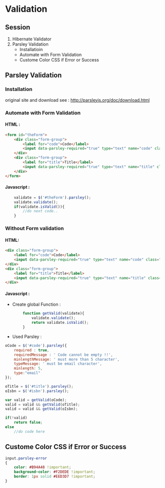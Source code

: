 # Validation
## Session
1. Hibernate Validator
2. Parsley Validation
	* Installatioin 
	* Automate with Form Validation
	* Custome Color CSS if Error or Success

## Parsley Validation 
### Installation
original site and download see : http://parsleyjs.org/doc/download.html
	
### Automate with Form Validation
#### HTML :
```html
<form id="theForm">
	<div class="form-group">
		<label for="code">Code</label>
		<input data-parsley-required="true" type="text" name="code" class="form-control" id="code" placeholder="Code">
	</div>
	<div class="form-group">
		<label for="title">Title</label>
		<input data-parsley-required="true" type="text" name="title" class="form-control datavalid" id="title" placeholder="Title">
	</div>
</form>
```

#### Javascript : 
```javascript
	validate = $('#theForm').parsley();
	validate.validate();
	if(validate.isValid()){
		//do next code..
	}
```
	
### Without Form validation
#### HTML: 
```html
<div class="form-group">
	<label for="code">Code</label>
	<input data-parsley-required="true" type="text" name="code" class="form-control" id="code" placeholder="Code">
</div>
<div class="form-group">
	<label for="title">Title</label>
	<input data-parsley-required="true" type="text" name="title" class="form-control datavalid" id="title" placeholder="Title">
</div>	
```

#### Javascript : 
* Create global Function :
```javascript
		function getValid(validate){
			validate.validate();	
			return validate.isValid();
		}
```
		
* Used Parsley :
```javascript
oCode = $('#code').parsley({
	required : true,
	requiredMessage : ' Code cannot be empty !!',
	minlengthMessage: ' must more than 5 character',
	typeMessage: ' must be email character',
	minlength: 5,
	type:"email"
});

oTitle = $('#title').parsley();
oIsbn = $('#isbn').parsley();

var valid = getValid(oCode);
valid = valid && getValid(oTitle);
valid = valid && getValid(oIsbn);

if(!valid)
	return false;
else
	//do code here 
```

## Custome Color CSS if Error or Success
```css
input.parsley-error
{
	color: #B94A48 !important;
	background-color: #F2DEDE !important;
	border: 1px solid #EED3D7 !important;
}
 ```
